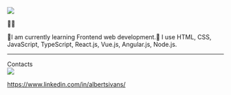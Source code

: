 <img src="https://external-content.duckduckgo.com/iu/?u=https%3A%2F%2Fmedia1.tenor.com%2Fimages%2F2eada1bbeb4ed4182079cf00070324a2%2Ftenor.gif%3Fitemid%3D13903117&f=1&nofb=1"/> 

👋👋 

🤖I am currently learning Frontend web development.🤖
I use HTML, CSS, JavaScript, TypeScript, React.js, Vue.js, Angular.js, Node.js.

---
Contacts
<br/>
<img src="https://raw.githubusercontent.com/MartinHeinz/MartinHeinz/master/linkedin-3-16.png"/>

https://www.linkedin.com/in/albertsivans/

<!--
**AlbisIv/AlbisIv** is a ✨ _special_ ✨ repository because its `README.md` (this file) appears on your GitHub profile.

Here are some ideas to get you started:

- 🔭 I’m currently working on ...
- 🌱 I’m currently learning ...
- 👯 I’m looking to collaborate on ...
- 🤔 I’m looking for help with ...
- 💬 Ask me about ...
- 📫 How to reach me: ...
- 😄 Pronouns: ...
- ⚡ Fun fact: ...
-->
